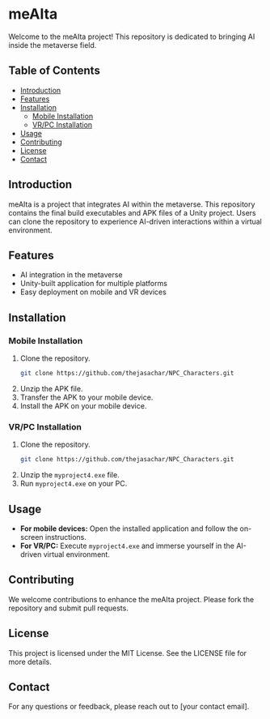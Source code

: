 # meAIta

Welcome to the meAIta project! This repository is dedicated to bringing AI inside the metaverse field.

## Table of Contents
- [Introduction](#introduction)
- [Features](#features)
- [Installation](#installation)
  - [Mobile Installation](#mobile-installation)
  - [VR/PC Installation](#vrpc-installation)
- [Usage](#usage)
- [Contributing](#contributing)
- [License](#license)
- [Contact](#contact)

## Introduction
meAIta is a project that integrates AI within the metaverse. This repository contains the final build executables and APK files of a Unity project. Users can clone the repository to experience AI-driven interactions within a virtual environment.

## Features
- AI integration in the metaverse
- Unity-built application for multiple platforms
- Easy deployment on mobile and VR devices

## Installation

### Mobile Installation
1. Clone the repository.
    ```sh
    git clone https://github.com/thejasachar/NPC_Characters.git
    ```
2. Unzip the APK file.
3. Transfer the APK to your mobile device.
4. Install the APK on your mobile device.

### VR/PC Installation
1. Clone the repository.
    ```sh
    git clone https://github.com/thejasachar/NPC_Characters.git
    ```
2. Unzip the `myproject4.exe` file.
3. Run `myproject4.exe` on your PC.

## Usage
- **For mobile devices:** Open the installed application and follow the on-screen instructions.
- **For VR/PC:** Execute `myproject4.exe` and immerse yourself in the AI-driven virtual environment.

## Contributing
We welcome contributions to enhance the meAIta project. Please fork the repository and submit pull requests.

## License
This project is licensed under the MIT License. See the LICENSE file for more details.

## Contact
For any questions or feedback, please reach out to [your contact email].
